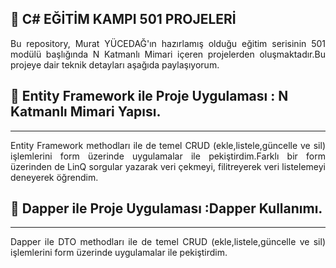 

## 📢  C# EĞİTİM KAMPI 501 PROJELERİ


<div style='text-align:justify;'>	Bu repository, Murat YÜCEDAĞ'ın hazırlamış olduğu eğitim serisinin  501 modülü başlığında N Katmanlı Mimari içeren projelerden oluşmaktadır.Bu projeye dair teknik detayları aşağıda paylaşıyorum.</div>

## 🎯 Entity Framework ile Proje Uygulaması : N Katmanlı Mimari Yapısı.
---
<div style='text-align:justify;'>Entity Framework methodları ile de temel CRUD (ekle,listele,güncelle ve sil) işlemlerini form üzerinde uygulamalar ile pekiştirdim.Farklı bir form üzerinden de LinQ sorgular yazarak veri çekmeyi, filitreyerek veri listelemeyi deneyerek öğrendim.</div>

## 🎯 Dapper ile Proje Uygulaması :Dapper Kullanımı.
---
<div style='text-align:justify;'>Dapper ile DTO methodları ile de temel CRUD (ekle,listele,güncelle ve sil) işlemlerini form üzerinde uygulamalar ile pekiştirdim.</div>


